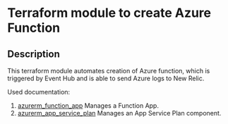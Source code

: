 # Terraform module to create Azure Function 
## Description
This terraform module automates creation of Azure function, which is triggered by Event Hub and is able to send Azure logs to New Relic.

Used documentation:
1. [azurerm_function_app](https://www.terraform.io/docs/providers/azurerm/r/function_app.html) Manages a Function App.
2. [azurerm_app_service_plan](https://www.terraform.io/docs/providers/azurerm/r/app_service_plan.html) Manages an App Service Plan component.
